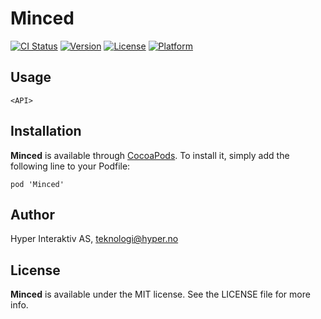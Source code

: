 # Minced

[![CI Status](http://img.shields.io/travis/hyperoslo/Minced.svg?style=flat)](https://travis-ci.org/hyperoslo/Minced)
[![Version](https://img.shields.io/cocoapods/v/Minced.svg?style=flat)](http://cocoadocs.org/docsets/Minced)
[![License](https://img.shields.io/cocoapods/l/Minced.svg?style=flat)](http://cocoadocs.org/docsets/Minced)
[![Platform](https://img.shields.io/cocoapods/p/Minced.svg?style=flat)](http://cocoadocs.org/docsets/Minced)

## Usage

`<API>`

## Installation

**Minced** is available through [CocoaPods](http://cocoapods.org). To install
it, simply add the following line to your Podfile:

`pod 'Minced'`

## Author

Hyper Interaktiv AS, teknologi@hyper.no

## License

**Minced** is available under the MIT license. See the LICENSE file for more info.
